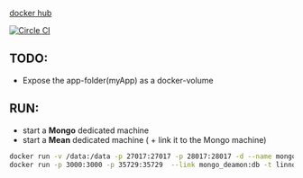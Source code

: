  
[docker hub](https://registry.hub.docker.com/u/linnovate/docker_mean)

[![Circle CI](https://circleci.com/gh/linnovate/docker_mean.svg?style=svg)](https://circleci.com/gh/linnovate/docker_mean)


TODO:
----
- Expose the app-folder(myApp) as a docker-volume



RUN:
----
- start a **Mongo** dedicated machine
- start a **Mean** dedicated machine ( + link it to the Mongo machine)

```bash
docker run -v /data:/data -p 27017:27017 -p 28017:28017 -d --name mongo_deamon brownman/mongo sh -c 'mongod --rest --httpinterface --smallfiles'
docker run -p 3000:3000 -p 35729:35729  --link mongo_deamon:db -t linnovate/docker_mean bash
```
